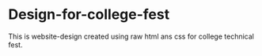 # Design-for-college-fest
This is website-design created using raw html ans css for college technical fest.
